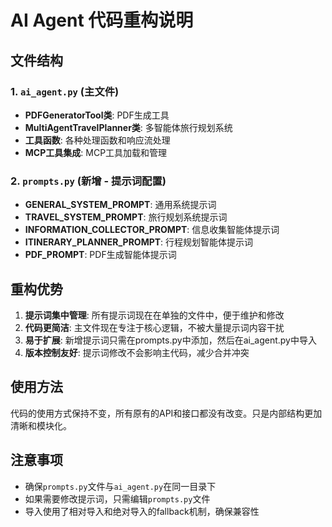 # AI Agent 代码重构说明

## 文件结构

### 1. `ai_agent.py` (主文件)
- **PDFGeneratorTool类**: PDF生成工具
- **MultiAgentTravelPlanner类**: 多智能体旅行规划系统
- **工具函数**: 各种处理函数和响应流处理
- **MCP工具集成**: MCP工具加载和管理

### 2. `prompts.py` (新增 - 提示词配置)
- **GENERAL_SYSTEM_PROMPT**: 通用系统提示词
- **TRAVEL_SYSTEM_PROMPT**: 旅行规划系统提示词
- **INFORMATION_COLLECTOR_PROMPT**: 信息收集智能体提示词
- **ITINERARY_PLANNER_PROMPT**: 行程规划智能体提示词
- **PDF_PROMPT**: PDF生成智能体提示词

## 重构优势

1. **提示词集中管理**: 所有提示词现在在单独的文件中，便于维护和修改
2. **代码更简洁**: 主文件现在专注于核心逻辑，不被大量提示词内容干扰
3. **易于扩展**: 新增提示词只需在prompts.py中添加，然后在ai_agent.py中导入
4. **版本控制友好**: 提示词修改不会影响主代码，减少合并冲突

## 使用方法

代码的使用方式保持不变，所有原有的API和接口都没有改变。只是内部结构更加清晰和模块化。

## 注意事项

- 确保`prompts.py`文件与`ai_agent.py`在同一目录下
- 如果需要修改提示词，只需编辑`prompts.py`文件
- 导入使用了相对导入和绝对导入的fallback机制，确保兼容性
